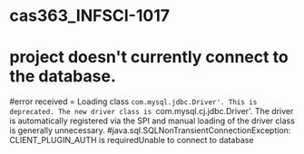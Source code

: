 # cas363_INFSCI-1017
#
# project doesn't currently connect to the database.
#error received = Loading class `com.mysql.jdbc.Driver'. This is deprecated. The new driver class is `com.mysql.cj.jdbc.Driver'. The driver is automatically registered via the SPI and manual loading of the driver class is generally unnecessary.
#java.sql.SQLNonTransientConnectionException: CLIENT_PLUGIN_AUTH is requiredUnable to connect to database
